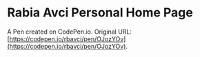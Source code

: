 # Rabia Avci Personal Home Page  

A Pen created on CodePen.io. Original URL: [https://codepen.io/rbavci/pen/OJozYOv](https://codepen.io/rbavci/pen/OJozYOv).

